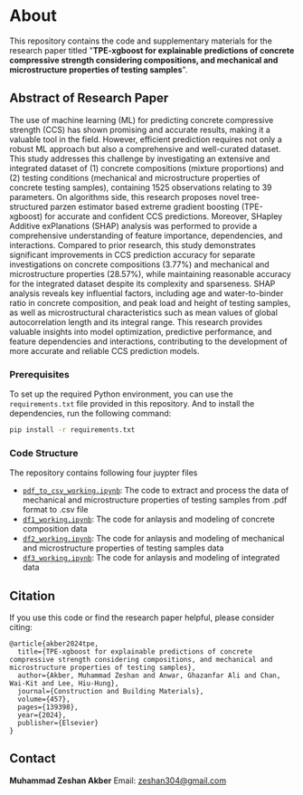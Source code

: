 # About

This repository contains the code and supplementary materials for the research paper titled "**TPE-xgboost for explainable predictions of concrete compressive strength considering compositions, and mechanical and microstructure properties of testing samples**".

## Abstract of Research Paper

The use of machine learning (ML) for predicting concrete compressive strength (CCS) has shown promising and accurate results, making it a valuable tool in the field. However, efficient prediction requires not only a robust ML approach but also a comprehensive and well-curated dataset. This study addresses this challenge by investigating an extensive and integrated dataset of (1) concrete compositions (mixture proportions) and (2) testing conditions (mechanical and microstructure properties of concrete testing samples), containing 1525 observations relating to 39 parameters. On algorithms side, this research proposes novel tree-structured parzen estimator based extreme gradient boosting (TPE-xgboost) for accurate and confident CCS predictions. Moreover, SHapley Additive exPlanations (SHAP) analysis was performed to provide a comprehensive understanding of feature importance, dependencies, and interactions. Compared to prior research, this study demonstrates significant improvements in CCS prediction accuracy for separate investigations on concrete compositions (3.77%) and mechanical and microstructure properties (28.57%), while maintaining reasonable accuracy for the integrated dataset despite its complexity and sparseness. SHAP analysis reveals key influential factors, including age and water-to-binder ratio in concrete composition, and peak load and height of testing samples, as well as microstructural characteristics such as mean values of global autocorrelation length and its integral range. This research provides valuable insights into model optimization, predictive performance, and feature dependencies and interactions, contributing to the development of more accurate and reliable CCS prediction models.

### Prerequisites

To set up the required Python environment, you can use the `requirements.txt` file provided in this repository. And to install the dependencies, run the following command:

```bash
pip install -r requirements.txt
```
### Code Structure

The repository contains following four juypter files 

- [`pdf_to_csv_working.ipynb`](pdf_to_csv_working.ipynb): The code to extract and process the data of mechanical and microstructure properties of testing samples from .pdf format to .csv file
- [`df1_working.ipynb`](https://github.com/zeshan304/Explainable-TPE-xgboost-to-predict-concrete-compressive-strength-from-comprehensive-data/blob/main/df1_working.ipynb): The code for anlaysis and modeling of concrete composition data
- [`df2_working.ipynb`](https://github.com/zeshan304/Explainable-TPE-xgboost-to-predict-concrete-compressive-strength-from-comprehensive-data/blob/main/df2_working.ipynb): The code for anlaysis and modeling of mechanical and microstructure properties of testing samples data
- [`df3_working.ipynb`](https://github.com/zeshan304/Explainable-TPE-xgboost-to-predict-concrete-compressive-strength-from-comprehensive-data/blob/main/df3_working.ipynb): The code for anlaysis and modeling of integrated data

## Citation

If you use this code or find the research paper helpful, please consider citing:
```
@article{akber2024tpe,
  title={TPE-xgboost for explainable predictions of concrete compressive strength considering compositions, and mechanical and microstructure properties of testing samples},
  author={Akber, Muhammad Zeshan and Anwar, Ghazanfar Ali and Chan, Wai-Kit and Lee, Hiu-Hung},
  journal={Construction and Building Materials},
  volume={457},
  pages={139398},
  year={2024},
  publisher={Elsevier}
}
```
## Contact
**Muhammad Zeshan Akber**
Email: [zeshan304@gmail.com](mailto:zeshan304@gmail.com)

